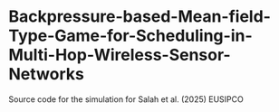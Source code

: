 # Backpressure-based-Mean-field-Type-Game-for-Scheduling-in-Multi-Hop-Wireless-Sensor-Networks
Source code for the simulation for Salah et al. (2025) EUSIPCO 
